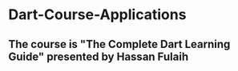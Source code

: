 # Dart-Course-Applications
## The course is "The Complete Dart Learning Guide" presented by Hassan Fulaih
